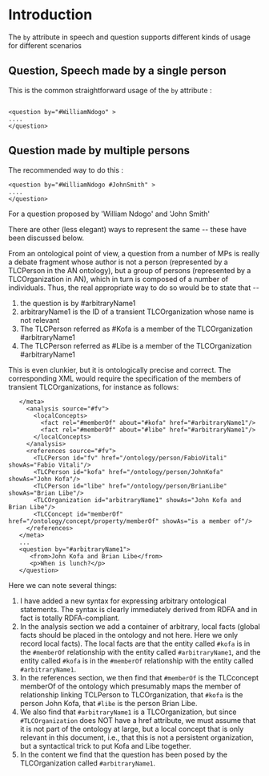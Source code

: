 # Introduction #

The `by` attribute in speech and question supports different kinds of usage for different scenarios

## Question, Speech made by a single person ##

This is the common straightforward usage of the `by` attribute :

```

<question by="#WilliamNdogo" >
....
</question>
```

## Question made by multiple persons ##

The recommended way to do this :

```
<question by="#WilliamNdogo #JohnSmith" >
....
</question>
```

For a question proposed by 'William Ndogo' and 'John Smith'

There are other (less elegant) ways to represent the same -- these have been discussed below.


From an ontological point of view, a question from a number of MPs is really a debate fragment whose author is not a person (represented by a TLCPerson in the AN ontology), but a group of persons (represented by a TLCOrganization in AN), which in turn is composed of a number of individuals. Thus, the real appropriate way to do so would be to state that --
  1. the question is by #arbitraryName1
  1. arbitraryName1 is the ID of a transient TLCOrganization whose name is not relevant
  1. The TLCPerson referred as #Kofa is a member of the TLCOrganization #arbitraryName1
  1. The TLCPerson referred as #Libe is a member of the TLCOrganization #arbitraryName1

This is even clunkier, but it is ontologically precise and correct. The corresponding XML would require the specification of the members of transient TLCOrganizations, for instance as follows:

```
   </meta>
     <analysis source="#fv">
       <localConcepts>
         <fact rel="#memberOf" about="#kofa" href="#arbitraryName1"/>
         <fact rel="#memberOf" about="#libe" href="#arbitraryName1"/>
       </localConcepts>
     </analysis>
     <references source="#fv">
       <TLCPerson id="fv" href="/ontology/person/FabioVitali" showAs="Fabio Vitali"/>
       <TLCPerson id="kofa" href="/ontology/person/JohnKofa" showAs="John Kofa"/>
       <TLCPerson id="libe" href="/ontology/person/BrianLibe" showAs="Brian Libe"/>
       <TLCOrganization id="arbitraryName1" showAs="John Kofa and Brian Libe"/>
       <TLCConcept id="memberOf" href="/ontology/concept/property/memberOf" showAs="is a member of"/>
     </references>
   </meta>
   ...
   <question by="#arbitraryName1">
      <from>John Kofa and Brian Libe</from>
      <p>When is lunch?</p>
   </question>
```


Here we can note several things:
  1. I have added a new syntax for expressing arbitrary ontological statements. The syntax is clearly immediately derived from RDFA and in fact is totally RDFA-compliant.
  1. In the analysis section we add a container of arbitrary, local facts (global facts should be placed in the ontology and not here. Here we only record local facts). The local facts are that the entity called `#kofa` is in the `#memberOf` relationship with the entity called `#arbitraryName1`, and the entity called `#kofa` is in the `#memberOf` relationship with the entity called `#arbitraryName1`.
  1. In the references section, we then find that `#memberOf` is the TLCconcept memberOf of the ontology which presumably maps the member of relationship linking TCLPerson to TLCOrganization, that `#kofa` is the person John Kofa, that `#libe` is the person Brian Libe.
  1. We also find that `#arbitraryName1` is a TLCOrganization, but since `#TLCOrganization` does NOT have a href attribute, we must assume that it is not part of the ontology at large, but a local concept that is only relevant in this document, i.e., that this is not a persistent organization, but a syntactical trick to put Kofa and Libe together.
  1. In the content we find that the question has been posed by the TLCOrganization called `#arbitraryName1`.

